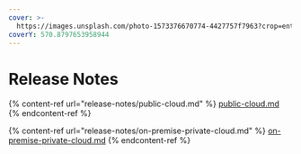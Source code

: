 ```yaml
---
cover: >-
  https://images.unsplash.com/photo-1573376670774-4427757f7963?crop=entropy&cs=srgb&fm=jpg&ixid=MnwxOTcwMjR8MHwxfHNlYXJjaHw5fHxkZWxpdmVyeSUyMGJveHxlbnwwfHx8fDE2MzgxODE1MzQ&ixlib=rb-1.2.1&q=85
coverY: 570.8797653958944
---
```


# Release Notes

{% content-ref url="release-notes/public-cloud.md" %}
[public-cloud.md](release-notes/public-cloud.md)
{% endcontent-ref %}

{% content-ref url="release-notes/on-premise-private-cloud.md" %}
[on-premise-private-cloud.md](release-notes/on-premise-private-cloud.md)
{% endcontent-ref %}
